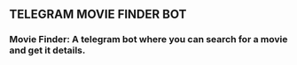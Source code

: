 ## TELEGRAM MOVIE FINDER BOT

### Movie Finder: A telegram bot where you can search for a movie and get it details.
